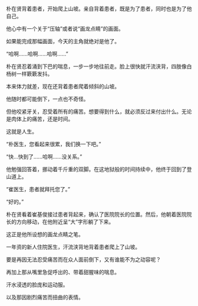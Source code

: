 朴在贤背着患者，开始爬上山坡。亲自背着患者，既是为了患者，同时也是为了他自己。

他心中有一个关于“压轴”或者说“画龙点睛”的画面。

如果能完成那幅画面，今天的主角就绝对是他了。

“哈啊……哈啊……哈啊……”

朴在贤忍着涌到下巴的喘息，一步一步地往前走。脸上很快就汗流浃背，四肢像白杨树一样簌簌发抖。

本来体力就差，现在还背着患者爬着倾斜的山坡。

他随时都可能倒下，一点也不奇怪。

但他咬紧牙关，忍受着所有的痛苦。想要得到什么，就必须反过来付出什么。无论是肉体上的痛苦，还是时间。

这就是人生。

“朴医生，您看起来很累，我们换一下吧。”

“快…快到了……哈啊……没关系。”

他勉强回答着，挪动着千斤重的双脚。在这地狱般的时间持续中，他终于回到了登山道上。

“崔医生，患者就拜托您了。”

“好的。”

朴在贤看着崔基俊接过患者背起来，确认了医院院长的位置。然后，他朝着医院院长的方向移动，在他附近呈“大”字形躺了下来。

这正是他所设想的画龙点睛之笔。

一年资的新人住院医生，汗流浃背地背着患者爬上了山坡。

要是再因无法忍受痛苦而在众人面前倒下，又有谁能不为之动容呢？

再加上那从嘴里急促呼出的、带着甜腥味的喘息。

汗水浸透的脸庞和运动服。

以及那因剧烈痛苦而扭曲的表情。